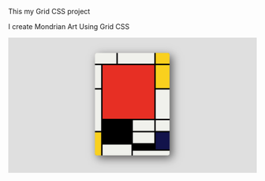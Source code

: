 This my Grid CSS project 

I create Mondrian Art Using Grid CSS

![Mondrian Art Portfolio](MondrianArt.png)
